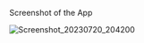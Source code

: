 Screenshot of the App

![Screenshot_20230720_204200](https://github.com/ShahirSammun/Flutter_RestAPI_Firebase/assets/135459672/629e1d46-35fc-48dc-b6d5-91b4122322ee)
